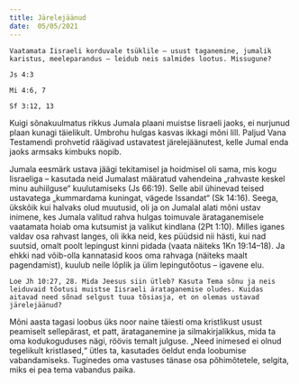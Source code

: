 ```yaml
---
title: Järelejäänud  
date:  05/05/2021  
---
```


`Vaatamata Iisraeli korduvale tsüklile – usust taganemine, jumalik karistus, meeleparandus – leidub neis salmides lootus. Missugune?`

`Js 4:3`

`Mi 4:6, 7`

`Sf 3:12, 13`

Kuigi sõnakuulmatus rikkus Jumala plaani muistse Iisraeli jaoks, ei nurjunud plaan kunagi täielikult. Umbrohu hulgas kasvas ikkagi mõni lill. Paljud Vana Testamendi prohvetid räägivad ustavatest järelejäänutest, kelle Jumal enda jaoks armsaks kimbuks nopib.

Jumala eesmärk ustava jäägi tekitamisel ja hoidmisel oli sama, mis kogu Iisraeliga – kasutada neid Jumalast määratud vahendeina „rahvaste keskel minu auhiilguse“ kuulutamiseks (Js 66:19). Selle abil ühinevad teised ustavatega „kummardama kuningat, vägede Issandat“ (Sk 14:16). Seega, ükskõik kui halvaks olud muutusid, oli ja on Jumalal alati mõni ustav inimene, kes Jumala valitud rahva hulgas toimuvale ärataganemisele vaatamata hoiab oma kutsumist ja valikut kindlana (2Pt 1:10). Milles iganes valdav osa rahvast langes, oli ikka neid, kes püüdsid nii hästi, kui nad suutsid, omalt poolt lepingust kinni pidada (vaata näiteks 1Kn 19:14–18). Ja ehkki nad võib-olla kannatasid koos oma rahvaga (näiteks maalt pagendamist), kuulub neile lõplik ja ülim lepingutõotus – igavene elu.

`Loe Jh 10:27, 28. Mida Jeesus siin ütleb? Kasuta Tema sõnu ja neis leiduvaid tõotusi muistse Iisraeli ärataganemise oludes. Kuidas aitavad need sõnad selgust tuua tõsiasja, et on olemas ustavad järelejäänud?`

Mõni aasta tagasi loobus üks noor naine täiesti oma kristlikust usust peamiselt sellepärast, et patt, ärataganemine ja silmakirjalikkus, mida ta oma kodukoguduses nägi, röövis temalt julguse. „Need inimesed ei olnud tegelikult kristlased,“ ütles ta, kasutades öeldut enda loobumise vabandamiseks. Tuginedes oma vastuses tänase osa põhimõtetele, selgita, miks ei pea tema vabandus paika.